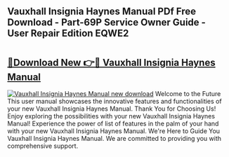 ## Vauxhall Insignia Haynes Manual PDf Free Download - Part-69P Service Owner Guide - User Repair Edition EQWE2

# <h2><a href="http://cf19381.oget.top/?id=Vauxhall+Insignia+Haynes+Manual">🔗Download New 👉🔴 Vauxhall Insignia Haynes Manual</a></h2>

[![Vauxhall Insignia Haynes Manual new download](https://i.imgur.com/5g1atiW.png)](http://cf19381.oget.top/?id=Vauxhall+Insignia+Haynes+Manual)
Welcome to the Future This user manual showcases the innovative features and functionalities of your new Vauxhall Insignia Haynes Manual. Thank You for Choosing Us! Enjoy exploring the possibilities with your new Vauxhall Insignia Haynes Manual! Experience the power of list of features in the palm of your hand with your new Vauxhall Insignia Haynes Manual. We're Here to Guide You Vauxhall Insignia Haynes Manual. We are committed to providing you with comprehensive support.
